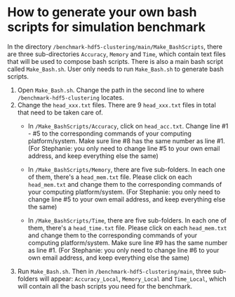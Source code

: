# How to generate your own bash scripts for simulation benchmark

In the directory `/benchmark-hdf5-clustering/main/Make_BashScripts`, there are three sub-directories `Accuracy`, `Memory` and `Time`, which contain text files that will be used to compose bash scripts. There is also a main bash script called `Make_Bash.sh`. User only needs to run `Make_Bash.sh` to generate bash scripts. 

1. Open `Make_Bash.sh`. Change the path in the second line to where `/benchmark-hdf5-clustering` locates.
2. Change the `head_xxx.txt` files. There are 9 `head_xxx.txt` files in total that need to be taken care of. 
	- In `/Make_BashScripts/Accuracy`, click on `head_acc.txt`. Change line #1 - #5 to the corresponding commands of your computing platform/system. Make sure line #8 has the same number as line #1. (For Stephanie: you only need to change line #5 to your own email address, and keep everything else the same)

	- In `/Make_BashScripts/Memory`, there are five sub-folders. In each one of them, there's a `head_mem.txt` file. Please click on each `head_mem.txt` and change them to the corresponding commands of your computing platform/system. (For Stephanie: you only need to change line #5 to your own email address, and keep everything else the same)

	- In `/Make_BashScripts/Time`, there are five sub-folders. In each one of them, there's a `head_time.txt` file. Please click on each `head_mem.txt` and change them to the corresponding commands of your computing platform/system. Make sure line #9 has the same number as line #1. (For Stephanie: you only need to change line #6 to your own email address, and keep everything else the same)
3. Run `Make_Bash.sh`. Then in `/benchmark-hdf5-clustering/main`, three sub-folders will appear: `Accuracy_Local`, `Memory_Local` and `Time_Local`, which will contain all the bash scripts you need for the benchmark.